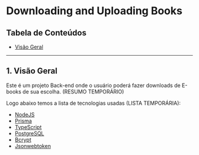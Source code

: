 # Downloading and Uploading Books

## Tabela de Conteúdos

- [Visão Geral](#1-visão-geral)

---

## 1. Visão Geral

Este é um projeto Back-end onde o usuário poderá fazer downloads de E-books de sua escolha. (RESUMO TEMPORÁRIO)

Logo abaixo temos a lista de tecnologias usadas (LISTA TEMPORÁRIA):

- [NodeJS](https://nodejs.org/en/)
- [Prisma](https://www.prisma.io/)
- [TypeScript](https://www.typescriptlang.org/)
- [PostgreSQL](https://www.postgresql.org/)
- [Bcrypt](https://www.npmjs.com/package/bcrypt)
- [Jsonwebtoken](https://www.npmjs.com/package/jsonwebtoken)
